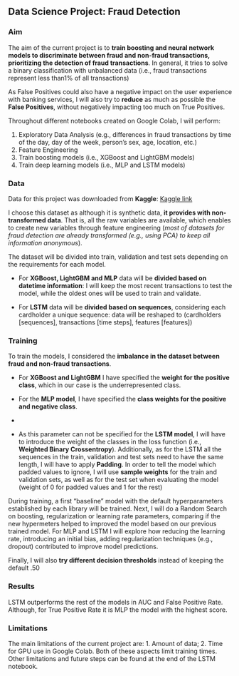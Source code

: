 ## Data Science Project: Fraud Detection

### **Aim**

The aim of the current project is to **train boosting and neural network models to discriminate between fraud and non-fraud transactions, prioritizing the detection of fraud transactions**. In general, it tries to solve a binary classification with unbalanced data (i.e., fraud transactions represent less than1% of all transactions)

As False Positives could also have a negative impact on the user experience with banking services, I will also try to **reduce** as much as possible the **False Positives**, without negatively impacting too much on True Positives. 

Throughout different notebooks created on Google Colab, I will perform: 
1. Exploratory Data Analysis (e.g., differences in fraud transactions by time of the day, day of the week, person’s sex, age, location, etc.)
2. Feature Engineering
3. Train boosting models (i.e., XGBoost and LightGBM models)
4. Train deep learning models (i.e., MLP and LSTM models)

### **Data**

Data for this project was downloaded from **Kaggle**: [Kaggle link](https://www.kaggle.com/datasets/kartik2112/fraud-detection)

I choose this dataset as although it is synthetic data, **it provides with non-transformed data**. That is, all the raw variables are available, which enables to create new variables through feature engineering (*most of datasets for fraud detection are already transformed (e.g., using PCA) to keep all information anonymous*).

The dataset will be divided into train, validation and test sets depending on the requirements for each model.

* For **XGBoost, LightGBM and MLP** data will be **divided based on datetime information**: I will keep the most recent transactions to test the model, while the oldest ones will be used to train and validate.

* For **LSTM** data will be **divided based on sequences**, considering each cardholder a unique sequence: data will be reshaped to (cardholders [sequences], transactions [time steps], features [features])

### **Training**

To train the models, I considered the **imbalance in the dataset between fraud and non-fraud transactions**. 

* For **XGBoost and LightGBM** I have specified the **weight for the positive class**, which in our case is the underrepresented class.

* For the **MLP model**, I have specified the **class weights for the positive and negative class**. 
*
* As this parameter can not be specified for the **LSTM model**, I will have to introduce the weight of the classes in the loss function (i.e., **Weighted Binary Crossentropy**). Additionally, as for the LSTM all the sequences in the train, validation and test sets need to have the same length, I will have to apply **Padding**. In order to tell the model which padded values to ignore, I will use **sample weights** for the train and validation sets, as well as for the test set when evaluating the model (weight of 0 for padded values and 1 for the rest)

During training, a first “baseline” model with the default hyperparameters established by each library will be trained. Next, I will do a Random Search on boosting, regularization or learning rate parameters, comparing if the new hypermeters helped to improved the model based on our previous trained model.
For MLP and LSTM I will explore how reducing the learning rate, introducing an initial bias, adding regularization techniques (e.g., dropout) contributed to improve model predictions.

Finally, I will also **try different decision thresholds** instead of keeping the default .50

### **Results**

LSTM outperforms the rest of the models in AUC and False Positive Rate. Although, for True Positive Rate it is MLP the model with the highest score.

### **Limitations**

The main limitations of the current project are: 1. Amount of data; 2. Time for GPU use in Google Colab. Both of these aspects limit training times. Other limitations and future steps can be found at the end of the LSTM notebook.

